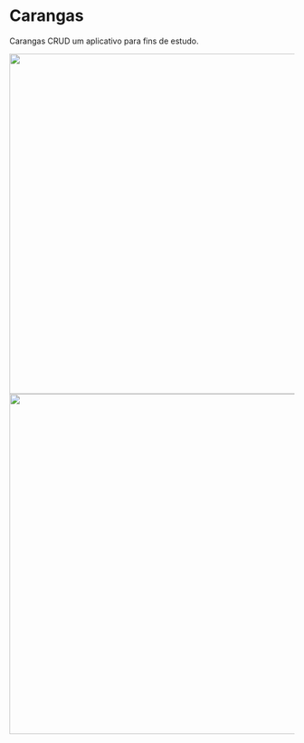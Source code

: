 # Carangas
Carangas CRUD um aplicativo para fins de estudo.

<img src="https://user-images.githubusercontent.com/79378229/182483527-a7131534-eaa6-4f70-a8a7-41fb2c9fd22f.png" height="600">
<img src="[https://user-images.githubusercontent.com/79378229/182483527-a7131534-eaa6-4f70-a8a7-41fb2c9fd22f.png](https://user-images.githubusercontent.com/79378229/182484155-961c5427-3d9f-4670-9fe5-f1bc8fcc3fe8.png)" height="600">
